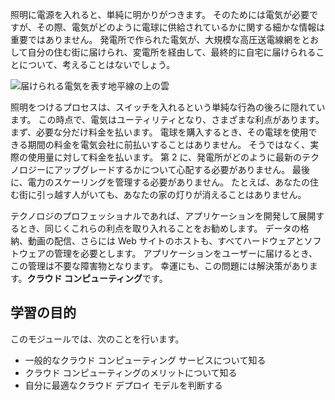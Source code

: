 照明に電源を入れると、単純に明かりがつきます。 そのためには電気が必要ですが、その際、電気がどのように電球に供給されているかに関する細かな情報は重要ではありません。 発電所で作られた電気が、大規模な高圧送電線網をとおして自分の住む街に届けられ、変電所を経由して、最終的に自宅に届けられることについて、考えることはないでしょう。

![届けられる電気を表す地平線の上の雲](../media/1-heading.png)

照明をつけるプロセスは、スイッチを入れるという単純な行為の後ろに隠れています。 この時点で、電気はユーティリティとなり、さまざまな利点があります。 まず、必要な分だけ料金を払います。 電球を購入するとき、その電球を使用できる期間の料金を電気会社に前払いすることはありません。 そうではなく、実際の使用量に対して料金を払います。 第 2 に、発電所がどのように最新のテクノロジーにアップグレードするかについて心配する必要がありません。 最後に、電力のスケーリングを管理する必要がありません。 たとえば、あなたの住む街に引っ越す人がいても、あなたの家の灯りが消えることはありません。

テクノロジのプロフェッショナルであれば、アプリケーションを開発して展開するとき、同じくこれらの利点を取り入れることをお勧めします。 データの格納、動画の配信、さらには Web サイトのホストも、すべてハードウェアとソフトウェアの管理を必要とします。 アプリケーションをユーザーに届けるとき、この管理は不要な障害物となります。 幸運にも、この問題には解決策があります。**クラウド コンピューティング**です。

## <a name="learning-objectives"></a>学習の目的

このモジュールでは、次のことを行います。

- 一般的なクラウド コンピューティング サービスについて知る
- クラウド コンピューティングのメリットについて知る
- 自分に最適なクラウド デプロイ モデルを判断する
